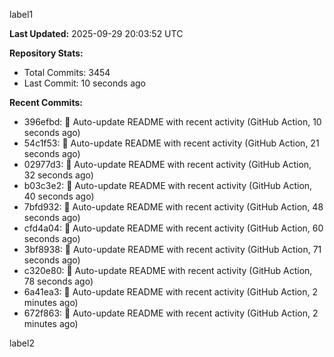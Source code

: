 
label1 
<!-- ACTIVITY_START -->
**Last Updated:** 2025-09-29 20:03:52 UTC

**Repository Stats:**
- Total Commits: 3454
- Last Commit: 10 seconds ago

**Recent Commits:**
- 396efbd: 🤖 Auto-update README with recent activity (GitHub Action, 10 seconds ago)
- 54c1f53: 🤖 Auto-update README with recent activity (GitHub Action, 21 seconds ago)
- 02977d3: 🤖 Auto-update README with recent activity (GitHub Action, 32 seconds ago)
- b03c3e2: 🤖 Auto-update README with recent activity (GitHub Action, 40 seconds ago)
- 7bfd932: 🤖 Auto-update README with recent activity (GitHub Action, 48 seconds ago)
- cfd4a04: 🤖 Auto-update README with recent activity (GitHub Action, 60 seconds ago)
- 3bf8938: 🤖 Auto-update README with recent activity (GitHub Action, 71 seconds ago)
- c320e80: 🤖 Auto-update README with recent activity (GitHub Action, 78 seconds ago)
- 6a41ea3: 🤖 Auto-update README with recent activity (GitHub Action, 2 minutes ago)
- 672f863: 🤖 Auto-update README with recent activity (GitHub Action, 2 minutes ago)
<!-- ACTIVITY_END -->

label2
